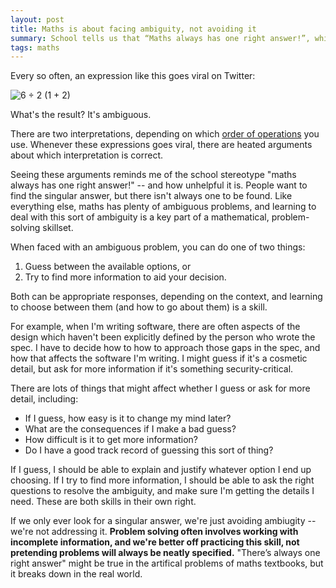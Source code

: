 ```yaml
---
layout: post
title: Maths is about facing ambiguity, not avoiding it
summary: School tells us that “Maths always has one right answer!”, which is a convenient but unhelpful lie.
tags: maths
---
```


Every so often, an expression like this goes viral on Twitter:

<img src="/images/2020/ambiguous.svg" alt="6 ÷ 2 (1 + 2)">

What's the result?
It's ambiguous.

There are two interpretations, depending on which [order of operations](https://en.wikipedia.org/wiki/Order_of_operations) you use.
Whenever these expressions goes viral, there are heated arguments about which interpretation is correct.

Seeing these arguments reminds me of the school stereotype "maths always has one right answer!" -- and how unhelpful it is.
People want to find the singular answer, but there isn't always one to be found.
Like everything else, maths has plenty of ambiguous problems, and learning to deal with this sort of ambiguity is a key part of a mathematical, problem-solving skillset.

When faced with an ambiguous problem, you can do one of two things:

1. Guess between the available options, or
2. Try to find more information to aid your decision.

Both can be appropriate responses, depending on the context, and learning to choose between them (and how to go about them) is a skill.

For example, when I'm writing software, there are often aspects of the design which haven't been explicitly defined by the person who wrote the spec.
I have to decide how to how to approach those gaps in the spec, and how that affects the software I'm writing.
I might guess if it's a cosmetic detail, but ask for more information if it's something security-critical.

There are lots of things that might affect whether I guess or ask for more detail, including:

*   If I guess, how easy is it to change my mind later?
*   What are the consequences if I make a bad guess?
*   How difficult is it to get more information?
*   Do I have a good track record of guessing this sort of thing?

If I guess, I should be able to explain and justify whatever option I end up choosing.
If I try to find more information, I should be able to ask the right questions to resolve the ambiguity, and make sure I'm getting the details I need.
These are both skills in their own right.

If we only ever look for a singular answer, we're just avoiding ambiugity -- we're not addressing it.
**Problem solving often involves working with incomplete information, and we're better off practicing this skill, not pretending problems will always be neatly specified.**
"There’s always one right answer" might be true in the artifical problems of maths textbooks, but it breaks down in the real world.
